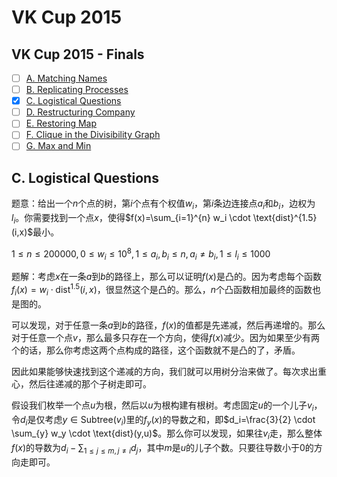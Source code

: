 # VK Cup 2015

## VK Cup 2015 - Finals

+ [ ] [A. Matching Names](https://codeforces.com/contest/566/problem/A)
+ [ ] [B. Replicating Processes](https://codeforces.com/contest/566/problem/B)
+ [x] [C. Logistical Questions](https://codeforces.com/contest/566/problem/C)
+ [ ] [D. Restructuring Company](https://codeforces.com/contest/566/problem/D)
+ [ ] [E. Restoring Map](https://codeforces.com/contest/566/problem/E)
+ [ ] [F. Clique in the Divisibility Graph](https://codeforces.com/contest/566/problem/F)
+ [ ] [G. Max and Min](https://codeforces.com/contest/566/problem/G)

## C. Logistical Questions

题意：给出一个$n$个点的树，第$i$个点有个权值$w_i$，第$i$条边连接点$a_i$和$b_i$，边权为$l_i$。你需要找到一个点$x$，使得$f(x)=\sum_{i=1}^{n} w_i \cdot \text{dist}^{1.5}(i,x)$最小。

$1 \le n \le 200000, 0 \le w_i \le 10^8, 1 \le a_i, b_i \le n, a_i \ne b_i, 1 \le l_i \le 1000$

题解：考虑$x$在一条$a$到$b$的路径上，那么可以证明$f(x)$是凸的。因为考虑每个函数$f_i(x)=w_i \cdot \text{dist}^{1.5}(i,x)$，很显然这个是凸的。那么，$n$个凸函数相加最终的函数也是图的。

可以发现，对于任意一条$a$到$b$的路径，$f(x)$的值都是先递减，然后再递增的。那么对于任意一个点$v$，那么最多只存在一个方向，使得$f(x)$减少。因为如果至少有两个的话，那么你考虑这两个点构成的路径，这个函数就不是凸的了，矛盾。

因此如果能够快速找到这个递减的方向，我们就可以用树分治来做了。每次求出重心，然后往递减的那个子树走即可。

假设我们枚举一个点$u$为根，然后以$u$为根构建有根树。考虑固定$u$的一个儿子$v_i$，令$d_i$是仅考虑$y \in \text{Subtree}(v_i)$里的$f_y(x)$的导数之和，即$d_i=\frac{3}{2} \cdot \sum_{y} w_y \cdot \text{dist}(y,u)$。那么你可以发现，如果往$v_i$走，那么整体$f(x)$的导数为$d_i - \sum_{1 \le j \le m, j \ne i} d_j$，其中$m$是$u$的儿子个数。只要往导数小于$0$的方向走即可。